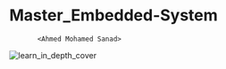 # Master_Embedded-System
           <Ahmed Mohamed Sanad>


![learn_in_depth_cover](https://github.com/user-attachments/assets/3a5da9cd-53d4-4794-ac2e-65c175294b25)
